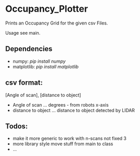 # Occupancy_Plotter
Prints an Occupancy Grid for the given csv Files.

Usage see main.

## Dependencies

* numpy: *pip install numpy*
* matplotlib: *pip install matplotlib*

## csv format:

[Angle of scan], [distance to object]

* Angle of scan ... degrees - from robots x-axis
* distance to object ... distance to object detected by LIDAR

## Todos:

* make it more generic to work with n-scans not fixed 3
* more library style move stuff from main to class
* ...
